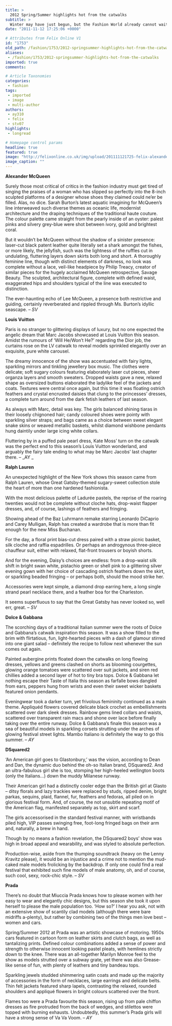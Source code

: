 ```yaml
---
title: >
  2012 Spring/Summer highlights hot from the catwalks
subtitle: >
  Winter may have just begun, but the Fashion World already cannot wait for sunnier days. Saskia Verhagen and Alice Yang bring you the best from September’s catwalks
date: "2011-11-12 17:25:06 +0000"

# Attributes from Felix Online V1
id: "1753"
old_path: /fashion/1753/2012-springsummer-highlights-hot-from-the-catwalks
aliases:
 - /fashion/1753/2012-springsummer-highlights-hot-from-the-catwalks
imported: true
comments:

# Article Taxonomies
categories:
 - fashion
tags:
 - imported
 - image
 - multi-author
authors:
 - ay310
 - felix
 - stv07
highlights:
 - longread

# Homepage control params
headline: true
featured: true
image: "http://felixonline.co.uk/img/upload/201111121725-felix-alexander-mcqueen-spring-2012-rtw-podium-010_runway.jpg"
image_caption: ""
---
```


__Alexander McQueen__

Surely those most critical of critics in the fashion industry must get tired of singing the praises of a woman who has slipped so perfectly into the 8-inch sculpted platforms of a designer whose shoes they claimed could ne’er be filled. Alas, no dice. Sarah Burton’s latest aquatic imagining for McQueen’s line interweaved such diverse themes as oceanic life, modernist architecture and the draping techniques of the traditional haute couture. The colour palette came straight from the pearly inside of an oyster: palest pinks and silvery grey-blue were shot between ivory, gold and brightest coral.

But it wouldn’t be McQueen without the shadow of a sinister presence: laser-cut black patent leather quite literally set a shark amongst the fishes, or more likely, the jellyfish, such was the lightness of the ruffles cut in undulating, fluttering layers down skirts both long and short. A thoroughly feminine line, though with distinct elements of darkness, no look was complete without a lace, veil-like headpiece by Philip Treacy, creator of similar pieces for the hugely acclaimed McQueen retrospective, Savage Beauty. The sculpted, architectural figure, complete with defined waist, exaggerated hips and shoulders typical of the line was executed to distinction.

The ever-haunting echo of Lee McQueen, a presence both restrictive and guiding, certainly reverberated and rippled through Ms. Burton’s idyllic seascape. – _SV_

__Louis Vuitton__

Paris is no stranger to glittering displays of luxury, but no one expected the angelic dream that Marc Jacobs showcased at Louis Vuitton this season. Amidst the rumours of ‘Will He/Won’t He?’ regarding the Dior job, the curtains rose on the LV catwalk to reveal models sprinkled elegantly over an exquisite, pure white carousel.

The dreamy innocence of the show was accentuated with fairy lights, sparkling mirrors and tinkling jewellery box music. The clothes were delicate; soft sugary colours featuring elaborately laser cut pieces, sheer organza layers and smooth sweaters. Dropped waists gave a new, relaxed shape as oversized buttons elaborated the ladylike feel of the jackets and coats. Textures were central once again, but this time it was floating ostrich feathers and crystal encrusted daisies that clung to the princesses’ dresses, a complete turn around from the dark fetish leathers of last season.

As always with Marc, detail was key. The girls balanced shining tiaras in their loosely chignoned hair; candy coloured shoes were pointy with sparkling silver straps; and bags came as a choice between sweet elegant snake skins or weaved metallic baskets, whilst diamond wishbone pendants hung daintily under large icing white collars.

Fluttering by in a puffed pale pearl dress, Kate Moss’ turn on the catwalk was the perfect end to this season’s Louis Vuitton wonderland, and arguably the fairy tale ending to what may be Marc Jacobs’ last chapter there. – _AY _

__Ralph Lauren__

An unexpected highlight of the New York shows this season came from Ralph Lauren, whose Great Gatsby-themed sugary-sweet collection stole the heart of more than one hardened fashionista.

With the most delicious palette of Ladurée pastels, the reprise of the roaring twenties would not be complete without cloche hats, drop-waist flapper dresses, and, of course, lashings of feathers and fringing.

Showing ahead of the Baz Luhrmann remake starring Leonardo DiCaprio and Carey Mulligan, Ralph has created a wardrobe that is more than fit enough for the new Miss Buchanan.

For the day, a floral print bias-cut dress paired with a straw picnic basket, silk cloche and raffia espadrilles. Or perhaps an androgynous three-piece chauffeur suit, either with relaxed, flat-front trousers or boyish shorts.

And for the evening, Daisy’s choices are endless: from a drop-waist silk shift in bright swan white, pistachio green or shell pink to a glittering silver evening gown with her choice of cascading ostrich feathers down the skirt, or sparkling beaded fringing – or perhaps both, should the mood strike her.

Accessories were kept simple, a diamond drop earring here, a long single strand pearl necklace there, and a feather boa for the Charleston.

It seems superfluous to say that the Great Gatsby has never looked so, well err, great. – _SV_

__Dolce & Gabbana__

The scorching days of a traditional Italian summer were the roots of Dolce and Gabbana’s catwalk inspiration this season. It was a show filled to the brim with flirtatious, fun, light-hearted pieces with a dash of glamour stirred into one giant salad – definitely the recipe to follow next whenever the sun comes out again.

Painted aubergine prints floated down the catwalks on long flowing dresses, yellows and greens clashed on shorts as blooming courgettes, glowing orange tomatoes were scattered over suit jackets, and siren red chillies added a second layer of hot to tiny bra tops. Dolce & Gabbana let nothing escape their Taste of Italia this season as farfalle bows dangled from ears, peppers hung from wrists and even their sweet wicker baskets featured onion pendants.

Eveningwear took a darker turn, yet frivolous femininity continued as a main theme. Appliquéd flowers covered delicate black crochet as embellishments scattered over dark sleek dresses. Rainbow gems lined collars and waists, scattered over transparent rain macs and shone over lace before finally taking over the entire runway. Dolce & Gabbana’s finale this season was a sea of beautiful models in sparkling corsets strutting under the arches of glowing festival street lights. Mambo Italiano is definitely the way to go this summer. – _AY_

__DSquared2__

‘An American girl goes to Glastonbury,’ was the vision, according to Dean and Dan, the dynamic duo behind the oh-so Italian brand, DSquared2. And an ultra-fabulous girl she is too, stomping her high-heeled wellington boots (only the Italians…) down the muddy Milanese runway.

Their American girl had a distinctly cooler edge than the British girl at Glasto – ditsy florals and lazy trackies were replaced by studs, ripped denim, bright parkas, sequins, plaid, flannel, fur, feathers and fedoras, all piled on in glorious festival form. And, of course, the not unsubtle repeating motif of the American flag, manifested separately as top, skirt and scarf.

The girls accessorised in the standard festival manner, with wristbands piled high, VIP passes swinging free, foot-long fringed bags on their arm and, naturally, a brew in hand.

Though by no means a fashion revelation, the DSquared2 boys’ show was high in broad appeal and wearability, and was styled to absolute perfection.

Production-wise, aside from the thumping soundtrack (heavy on the Lenny Kravitz please), it would be an injustice and a crime not to mention the mud-caked male models frolicking by the backdrop. If only one could find a real festival that exhibited such fine models of male anatomy, oh, and of course, such cool, sexy, rock-chic style. – _SV_

__Prada__

There’s no doubt that Miuccia Prada knows how to please women with her easy to wear and elegantly chic designs, but this season she took it upon herself to please the male population too. ‘How so?’ I hear you ask, not with an extensive show of scantily clad models (although there were bare midriffs a-plenty), but rather by combining two of the things men love best – women and cars.

Spring/Summer 2012 at Prada was an artistic showcase of motoring. 1950s cars featured in cartoon form on leather skirts and clutch bags, as well as tantalizing prints. Defined colour combinations added a sense of power and strength to otherwise innocent looking pastel pleats, with hemlines strictly down to the knee. There was an all-together Marilyn Monroe feel to the show as models strutted over a subway grate, yet there was also Grease-like sense of fun, with plenty of leathers and tiny bandeau tops.

Sparkling jewels studded shimmering satin coats and made up the majority of accessories in the form of necklaces, large earrings and delicate belts. Thin felt jackets featured sharp lapels, contrasting the relaxed, rounded shoulders and appliqué flowers in bright colours scattered over the front.

Flames too were a Prada favourite this season, rising up from pale chiffon dresses as fire protruded from the back of wedges, and stilettos were topped with burning exhausts. Undoubtedly, this summer’s Prada girls will have a strong sense of Va Va Voom. – _AY_
